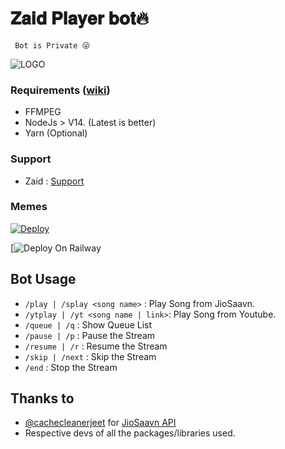 #                  𝐙𝐚𝐢𝐝 𝐏𝐥𝐚𝐲𝐞𝐫 𝐛𝐨𝐭🔥


     Bot is Private 😜 

![LOGO](https://telegra.ph/file/f586f8090d6e9aa4e0b00.jpg)


### Requirements ([wiki](../../wiki/Requirements))

- FFMPEG
- NodeJs > V14. (Latest is better)
- Yarn (Optional)

### Support
 
- Zaid : [Support](https://t.me/zaid_team)

### Memes

[![Deploy](https://www.herokucdn.com/deploy/button.svg)](https://heroku.com/deploy)

[![Deploy On Railway](https://telegra.ph/𝗕ooo-08-06-2)

## Bot Usage

- `/play | /splay <song name>` : Play Song from JioSaavn.
- `/ytplay | /yt <song name | link>`: Play Song from Youtube.
- `/queue | /q` : Show Queue List
- `/pause | /p` : Pause the Stream
- `/resume | /r` : Resume the Stream
- `/skip | /next` : Skip the Stream
- `/end` : Stop the Stream

## Thanks to
- [@cachecleanerjeet](https://github.com/cachecleanerjeet) for [JioSaavn API](https://github.com/cachecleanerjeet/JiosaavnAPI)
- Respective devs of all the packages/libraries used.
